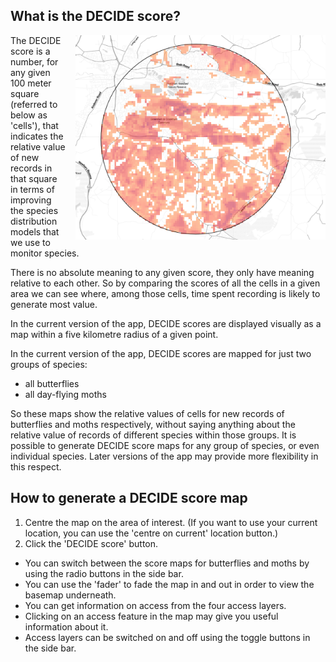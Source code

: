[//]: # (title: DECIDE score)
## What is the DECIDE score?

<img src="/infopages/images/score-image2.png" style="float:right; width: 400px; margin-left: 1em"/>The DECIDE score is a number, for any given 100 meter square (referred to below as 'cells'), that indicates the relative value of new records in that square in terms of improving the species distribution models that we use to monitor species.

There is no absolute meaning to any given score, they only have meaning relative to each other. So by comparing the scores of all the cells in a given area we can see where, among those cells, time spent recording is likely to generate most value.

In the current version of the app, DECIDE scores are displayed visually as a map within a five kilometre radius of a given point.

In the current version of the app, DECIDE scores are mapped for just two groups of species:
- all butterflies 
- all day-flying moths

So these maps show the relative values of cells for new records of butterflies and moths respectively, without saying anything about the relative value of records of different species within those groups. It is possible to generate DECIDE score maps for any group of species, or even individual species. Later versions of the app may provide more flexibility in this respect.

## How to generate a DECIDE score map

1. Centre the map on the area of interest. (If you want to use your current location, you can use the 'centre on current' location button.)
2. Click the 'DECIDE score' button.

- You can switch between the score maps for butterflies and moths by using the radio buttons in the side bar.
- You can use the 'fader' to fade the map in and out in order to view the basemap underneath.
- You can get information on access from the four access layers.
- Clicking on an access feature in the map may give you useful information about it.
- Access layers can be switched on and off using the toggle buttons in the side bar.
